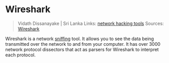 # Wireshark

> Vidath Dissanayake | Sri Lanka
> Links: [network hacking tools](../network%20hacking%20tools.md)
> Sources: [Wireshark](https://wireshark.org)

Wireshark is a network [sniffing](../../../../../Cybersecurity/hacking/attacks%20and%20vulnerabilities/network/sniffing%20and%20packet%20analysis/sniffing.md) tool. It allows you to see the data being transmitted over the network to and from your computer. It has over 3000 network protocol dissectors that act as parsers for Wireshark to interpret each protocol.